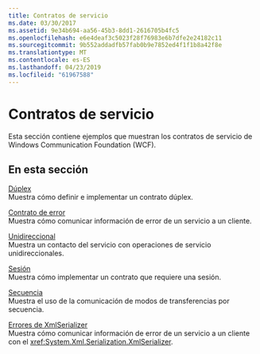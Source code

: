 ```yaml
---
title: Contratos de servicio
ms.date: 03/30/2017
ms.assetid: 9e34b694-aa56-45b3-8dd1-2616705b4fc5
ms.openlocfilehash: e6e4deaf3c5023f28f76983e6b7dfe2e24182c11
ms.sourcegitcommit: 9b552addadfb57fab0b9e7852ed4f1f1b8a42f8e
ms.translationtype: MT
ms.contentlocale: es-ES
ms.lasthandoff: 04/23/2019
ms.locfileid: "61967588"
---
```

# <a name="service-contracts"></a>Contratos de servicio
Esta sección contiene ejemplos que muestran los contratos de servicio de Windows Communication Foundation (WCF).  
  
## <a name="in-this-section"></a>En esta sección  
 [Dúplex](../../../../docs/framework/wcf/samples/duplex.md)  
 Muestra cómo definir e implementar un contrato dúplex.  
  
 [Contrato de error](../../../../docs/framework/wcf/samples/fault-contract.md)  
 Muestra cómo comunicar información de error de un servicio a un cliente.  
  
 [Unidireccional](../../../../docs/framework/wcf/samples/one-way.md)  
 Muestra un contacto del servicio con operaciones de servicio unidireccionales.  
  
 [Sesión](../../../../docs/framework/wcf/samples/session.md)  
 Muestra cómo implementar un contrato que requiere una sesión.  
  
 [Secuencia](../../../../docs/framework/wcf/samples/stream.md)  
 Muestra el uso de la comunicación de modos de transferencias por secuencia.  
  
 [Errores de XmlSerializer](../../../../docs/framework/wcf/samples/xmlserializer-faults.md)  
 Muestra cómo comunicar información de error de un servicio a un cliente con el <xref:System.Xml.Serialization.XmlSerializer>.
